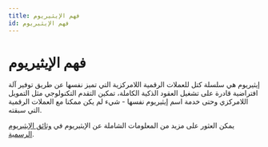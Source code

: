 ```yaml
---
title: فهم الإيثيريوم
id: فهم الإيثيريوم
---
```


# فهم الإيثيريوم

إيثيريوم هي سلسلة كتل للعملات الرقمية اللامركزية التي تميز نفسها عن طريق توفير آلة افتراضية قادرة على تشغيل العقود الذكية الكاملة، تمكين التقدم التكنولوجي مثل التمويل اللامركزي وحتى خدمة اسم إيثيريوم نفسها - شيء لم يكن ممكنا مع العملات الرقمية التي سبقته.

يمكن العثور على مزيد من المعلومات الشاملة عن الإيثيريوم في [وثائق الإيثيريوم الرسمية](https://ethereum.org/en/what-is-ethereum/).
